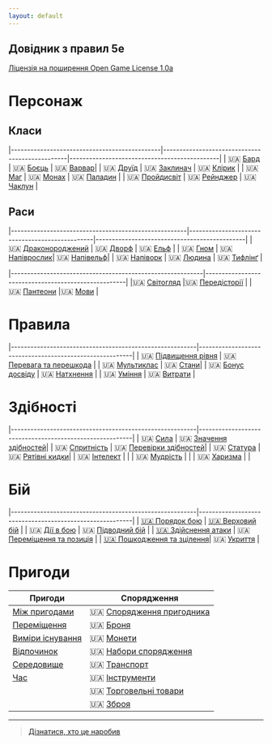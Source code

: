 ```yaml
---
layout: default
---
```



## Довідник з правил 5e
 [Ліцензія на поширення Open Game License  1.0a ](./license.md) 


# Персонаж

## Класи

|----------------------------------------------|------------------------------------------------|----------------------------------------------|
| 🇺🇦 [Бард](./character/classes/bard.md)        | 🇺🇦 [Боєць](./character/classes/fighter.md)     | 🇺🇦 [Варвар](./character/classes/barbarian.md)|
| 🇺🇦 [Друїд](./character/classes/druid.md)      | 🇺🇦 [Заклинач](./character/classes/sorcerer.md) | 🇺🇦 [Клірик](./character/classes/cleric.md)   |
| 🇺🇦 [Маг](./character/classes/wizard.md)       | 🇺🇦 [Монах](./character/classes/monk.md)        | 🇺🇦 [Паладин](./character/classes/paladin.md) | 
| 🇺🇦 [Пройдисвіт](./character/classes/rogue.md) | 🇺🇦 [Рейнджер](./character/classes/ranger.md)   | 🇺🇦 [Чаклун](./character/classes/warlock.md)  |

## Раси

|------------------------------------------------------|------------------------------------------------|----------------------------------------------|
| 🇺🇦 [Драконороджений](./character/races/dragonborn.md) | 🇺🇦 [Дворф](./character/races/dwarf.md)         | 🇺🇦 [Ельф](./character/races/elf.md)          |
| 🇺🇦 [Гном](./character/races/gnome.md)                 | 🇺🇦 [Напіврослик](./character/races/halfling.md)| 🇺🇦 [Напівельф](./character/races/half-elf.md)|
| 🇺🇦 [Напіворк](./character/races/half-orc.md)          | 🇺🇦 [Людина](./character/races/human.md)        | 🇺🇦 [Тифлінґ](./character/races/tiefling.md)  |

|-----------------------------------------------------------|-----------------------------------------------------|
|🇺🇦 [Світогляд](./character/alignment.md)                   |🇺🇦 [Передісторії](./character/backgrounds.md)         |
|🇺🇦 [Пантеони](./character/fantasy-historical_pantheons.md) |🇺🇦 [Мови](./character/languages.md)                   |

# Правила

|---------------------------------------------------------|---------------------------------------------------------|
| 🇺🇦 [Підвищення рівня](./rules/leveling_up.md)                  | 🇺🇦 [Перевага та перешкода](/rules/advantage_and_disadvantage.html) |
| 🇺🇦 [Мультиклас](./rules/multiclassing.md)                      | 🇺🇦 [Стани](/rules/conditions.html)|
| 🇺🇦 [Бонус досвіду](./rules/proficiency_bonus.md)               | 🇺🇦 [Натхнення](./rules/inspiration.md)  |
| 🇺🇦 [Уміння](/rules/feats.html)                                 | 🇺🇦 [Витрати](/rules/expenses.html) |

# Здібності

|---------------------------------------------------------|---------------------------------------------------------|
| 🇺🇦 [Сила](./rules/abilities/strength.md)             | 🇺🇦 [Значення здібностей](./rules/abilities/ability_scores.md)|
| 🇺🇦 [Спритність](./rules/abilities/dexterity.md)      | 🇺🇦 [Перевірки здібностей](./rules/abilities/ability_checks.md)|
| 🇺🇦 [Статура](./rules/abilities/constitution.md)      | 🇺🇦 [Рятівні кидки](./rules/abilities/saving_throws.md)|
| 🇺🇦 [Інтелект](./rules/abilities/intelligence.md)     | |
| 🇺🇦 [Мудрість](./rules/abilities/wisdom.md)           | |
| 🇺🇦 [Харизма](./rules/abilities/charisma.md)          | |

# Бій

|---------------------------------------------------------|---------------------------------------------------------|
| [🇺🇦 Порядок бою](./combat/order_of_combat.md)               | [🇺🇦 Верховий бій](./combat/mounted_combat.md)       |
| 🇺🇦 [Дії в бою](./combat/actions_in_combat.md)               | 🇺🇦 [Підводний бій](./combat/underwater_combat.md)              |
| [🇺🇦 Здійснення атаки](./combat/making_an_attack.md)         | 🇺🇦 [Переміщення та позиція](./combat/movement_and_position.md) |
| [🇺🇦 Пошкодження та зцілення](./combat/damage_and_healing.md)| 🇺🇦 [Укриття](./combat/cover.md)                                |

# Пригоди

| Пригоди                                                 | Спорядження                                             |
|---------------------------------------------------------|---------------------------------------------------------|
| [Між пригодами](./adventuring/between_adventures.md)    | 🇺🇦 [Спорядження пригодника](./adventuring/equipment/adventuring_gear.md)|
| [Переміщення](./adventuring/movement.md)                | 🇺🇦 [Броня](./adventuring/equipment/armor.md)                            |
| [Виміри існування](./adventuring/planes_of_existence.md)| 🇺🇦 [Монети](./adventuring/equipment/coins.md)                           |
| [Відпочинок](./adventuring/resting.md)                  | 🇺🇦 [Набори спорядження](./adventuring/equipment/equipment_packs.md)     |
| [Середовище](./adventuring/the_environment.md)          | 🇺🇦 [Транспорт](./adventuring/equipment/mounts_and_vehicles.md)          |
| [Час](./adventuring/time.md)                            | 🇺🇦 [Інструменти](./adventuring/equipment/tools.md)                      |
|                                                         | 🇺🇦 [Торговельні товари](./adventuring/equipment/trade_goods.md)         |
|                                                         | 🇺🇦 [Зброя](./adventuring/equipment/weapons.md)                          |


- - -
> [Дізнатися, хто це наробив](./credits.md)
